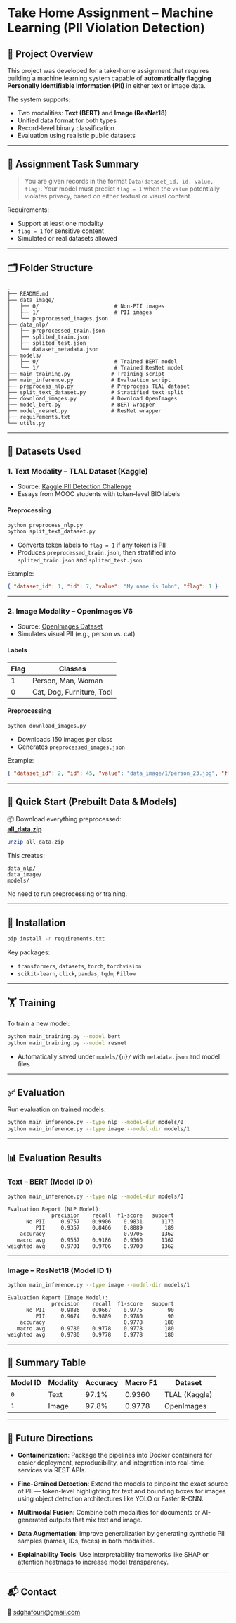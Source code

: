 # Take Home Assignment – Machine Learning (PII Violation Detection)

## 🚀 Project Overview

This project was developed for a take-home assignment that requires building a machine learning system capable of **automatically flagging Personally Identifiable Information (PII)** in either text or image data.

The system supports:
- Two modalities: **Text (BERT)** and **Image (ResNet18)**
- Unified data format for both types
- Record-level binary classification
- Evaluation using realistic public datasets

---

## 📘 Assignment Task Summary

> You are given records in the format `Data(dataset_id, id, value, flag)`. Your model must predict `flag = 1` when the `value` potentially violates privacy, based on either textual or visual content.

Requirements:
- Support at least one modality
- `flag = 1` for sensitive content
- Simulated or real datasets allowed

---

## 🗂️ Folder Structure

```
.
├── README.md
├── data_image/
│   ├── 0/                        # Non-PII images
│   ├── 1/                        # PII images
│   └── preprocessed_images.json
├── data_nlp/
│   ├── preprocessed_train.json
│   ├── splited_train.json
│   ├── splited_test.json
│   └── dataset_metadata.json
├── models/
│   ├── 0/                        # Trained BERT model
│   └── 1/                        # Trained ResNet model
├── main_training.py             # Training script
├── main_inference.py            # Evaluation script
├── preprocess_nlp.py            # Preprocess TLAL dataset
├── split_text_dataset.py        # Stratified text split
├── download_images.py           # Download OpenImages
├── model_bert.py                # BERT wrapper
├── model_resnet.py              # ResNet wrapper
├── requirements.txt
└── utils.py
```

---

## 📁 Datasets Used

### 1. Text Modality – TLAL Dataset (Kaggle)

- Source: [Kaggle PII Detection Challenge](https://www.kaggle.com/competitions/pii-detection-removal-from-educational-data)
- Essays from MOOC students with token-level BIO labels

#### Preprocessing

```bash
python preprocess_nlp.py
python split_text_dataset.py
```

- Converts token labels to `flag = 1` if any token is PII
- Produces `preprocessed_train.json`, then stratified into `splited_train.json` and `splited_test.json`

Example:
```json
{ "dataset_id": 1, "id": 7, "value": "My name is John", "flag": 1 }
```

---

### 2. Image Modality – OpenImages V6

- Source: [OpenImages Dataset](https://storage.googleapis.com/openimages/web/index.html)
- Simulates visual PII (e.g., person vs. cat)

#### Labels

| Flag | Classes                        |
|------|--------------------------------|
| 1    | Person, Man, Woman             |
| 0    | Cat, Dog, Furniture, Tool      |

#### Preprocessing

```bash
python download_images.py
```

- Downloads 150 images per class
- Generates `preprocessed_images.json`

Example:
```json
{ "dataset_id": 2, "id": 45, "value": "data_image/1/person_23.jpg", "flag": 1 }
```

---

## 💾 Quick Start (Prebuilt Data & Models)

📦 Download everything preprocessed:  
[**all_data.zip**](https://drive.google.com/file/d/1NjFN8QbQaTaR1KADrj3CacImxnUY6JJu/view?usp=sharing)

```bash
unzip all_data.zip
```

This creates:
```
data_nlp/
data_image/
models/
```

No need to run preprocessing or training.

---

## 🧰 Installation

```bash
pip install -r requirements.txt
```

Key packages:
- `transformers`, `datasets`, `torch`, `torchvision`
- `scikit-learn`, `click`, `pandas`, `tqdm`, `Pillow`

---

## 🏋️ Training

To train a new model:

```bash
python main_training.py --model bert
python main_training.py --model resnet
```

- Automatically saved under `models/{n}/` with `metadata.json` and model files

---

## ✅ Evaluation

Run evaluation on trained models:

```bash
python main_inference.py --type nlp --model-dir models/0
python main_inference.py --type image --model-dir models/1
```

---

## 📊 Evaluation Results

### Text – BERT (Model ID 0)

```bash
python main_inference.py --type nlp --model-dir models/0
```

```
Evaluation Report (NLP Model):
              precision    recall  f1-score   support
      No PII     0.9757    0.9906    0.9831      1173
         PII     0.9357    0.8466    0.8889       189
    accuracy                         0.9706      1362
   macro avg     0.9557    0.9186    0.9360      1362
weighted avg     0.9701    0.9706    0.9700      1362
```

---

### Image – ResNet18 (Model ID 1)

```bash
python main_inference.py --type image --model-dir models/1
```

```
Evaluation Report (Image Model):
              precision    recall  f1-score   support
      No PII     0.9886    0.9667    0.9775        90
         PII     0.9674    0.9889    0.9780        90
    accuracy                         0.9778       180
   macro avg     0.9780    0.9778    0.9778       180
weighted avg     0.9780    0.9778    0.9778       180
```

---

## 🧾 Summary Table

| Model ID | Modality | Accuracy | Macro F1 | Dataset       |
|----------|----------|----------|----------|---------------|
| `0`      | Text     | 97.1%    | 0.9360   | TLAL (Kaggle) |
| `1`      | Image    | 97.8%    | 0.9778   | OpenImages    |

---

## 🔮 Future Directions

- **Containerization**: Package the pipelines into Docker containers for easier deployment, reproducibility, and integration into real-time services via REST APIs.

- **Fine-Grained Detection**: Extend the models to pinpoint the exact source of PII — token-level highlighting for text and bounding boxes for images using object detection architectures like YOLO or Faster R-CNN.

- **Multimodal Fusion**: Combine both modalities for documents or AI-generated outputs that mix text and image.

- **Data Augmentation**: Improve generalization by generating synthetic PII samples (names, IDs, faces) in both modalities.

- **Explainability Tools**: Use interpretability frameworks like SHAP or attention heatmaps to increase model transparency.

---

## 📬 Contact

📧 sdghafouri@gmail.com
